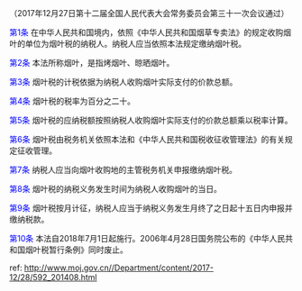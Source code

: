 （2017年12月27日第十二届全国人民代表大会常务委员会第三十一次会议通过）

<a style="color:blue" name="第1条">第1条</a>  在中华人民共和国境内，依照《中华人民共和国烟草专卖法》的规定收购烟叶的单位为烟叶税的纳税人。纳税人应当依照本法规定缴纳烟叶税。

<a style="color:blue" name="第2条">第2条</a>  本法所称烟叶，是指烤烟叶、晾晒烟叶。

<a style="color:blue" name="第3条">第3条</a>  烟叶税的计税依据为纳税人收购烟叶实际支付的价款总额。

<a style="color:blue" name="第4条">第4条</a>  烟叶税的税率为百分之二十。

<a style="color:blue" name="第5条">第5条</a>  烟叶税的应纳税额按照纳税人收购烟叶实际支付的价款总额乘以税率计算。

<a style="color:blue" name="第6条">第6条</a>  烟叶税由税务机关依照本法和《中华人民共和国税收征收管理法》的有关规定征收管理。

<a style="color:blue" name="第7条">第7条</a>  纳税人应当向烟叶收购地的主管税务机关申报缴纳烟叶税。

<a style="color:blue" name="第8条">第8条</a>  烟叶税的纳税义务发生时间为纳税人收购烟叶的当日。

<a style="color:blue" name="第9条">第9条</a>  烟叶税按月计征，纳税人应当于纳税义务发生月终了之日起十五日内申报并缴纳税款。

<a style="color:blue" name="第10条">第10条</a>  本法自2018年7月1日起施行。2006年4月28日国务院公布的《中华人民共和国烟叶税暂行条例》同时废止。



 ref: <http://www.moj.gov.cn//Department/content/2017-12/28/592_201408.html>
